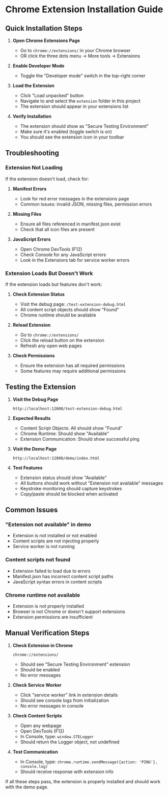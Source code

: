 # Chrome Extension Installation Guide

## Quick Installation Steps

1. **Open Chrome Extensions Page**
   - Go to `chrome://extensions/` in your Chrome browser
   - OR click the three dots menu → More tools → Extensions

2. **Enable Developer Mode**
   - Toggle the "Developer mode" switch in the top-right corner

3. **Load the Extension**
   - Click "Load unpacked" button
   - Navigate to and select the `extension` folder in this project
   - The extension should appear in your extensions list

4. **Verify Installation**
   - The extension should show as "Secure Testing Environment"
   - Make sure it's enabled (toggle switch is on)
   - You should see the extension icon in your toolbar

## Troubleshooting

### Extension Not Loading
If the extension doesn't load, check for:

1. **Manifest Errors**
   - Look for red error messages in the extensions page
   - Common issues: invalid JSON, missing files, permission errors

2. **Missing Files**
   - Ensure all files referenced in manifest.json exist
   - Check that all icon files are present

3. **JavaScript Errors**
   - Open Chrome DevTools (F12)
   - Check Console for any JavaScript errors
   - Look in the Extensions tab for service worker errors

### Extension Loads But Doesn't Work
If the extension loads but features don't work:

1. **Check Extension Status**
   - Visit the debug page: `/test-extension-debug.html`
   - All content script objects should show "Found"
   - Chrome runtime should be available

2. **Reload Extension**
   - Go to `chrome://extensions/`
   - Click the reload button on the extension
   - Refresh any open web pages

3. **Check Permissions**
   - Ensure the extension has all required permissions
   - Some features may require additional permissions

## Testing the Extension

1. **Visit the Debug Page**
   ```
   http://localhost:12000/test-extension-debug.html
   ```

2. **Expected Results**
   - Content Script Objects: All should show "Found"
   - Chrome Runtime: Should show "Available"
   - Extension Communication: Should show successful ping

3. **Visit the Demo Page**
   ```
   http://localhost:12000/demo/index.html
   ```

4. **Test Features**
   - Extension status should show "Available"
   - All buttons should work without "Extension not available" messages
   - Keystroke monitoring should capture keystrokes
   - Copy/paste should be blocked when activated

## Common Issues

### "Extension not available" in demo
- Extension is not installed or not enabled
- Content scripts are not injecting properly
- Service worker is not running

### Content scripts not found
- Extension failed to load due to errors
- Manifest.json has incorrect content script paths
- JavaScript syntax errors in content scripts

### Chrome runtime not available
- Extension is not properly installed
- Browser is not Chrome or doesn't support extensions
- Extension permissions are insufficient

## Manual Verification Steps

1. **Check Extension in Chrome**
   ```
   chrome://extensions/
   ```
   - Should see "Secure Testing Environment" extension
   - Should be enabled
   - No error messages

2. **Check Service Worker**
   - Click "service worker" link in extension details
   - Should see console logs from initialization
   - No error messages in console

3. **Check Content Scripts**
   - Open any webpage
   - Open DevTools (F12)
   - In Console, type: `window.STELogger`
   - Should return the Logger object, not undefined

4. **Test Communication**
   - In Console, type: `chrome.runtime.sendMessage({action: 'PING'}, console.log)`
   - Should receive response with extension info

If all these steps pass, the extension is properly installed and should work with the demo page.